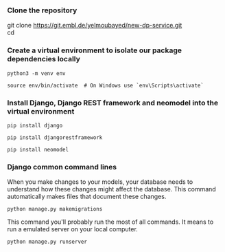 ### Clone the repository
git clone https://git.embl.de/yelmoubayed/new-dp-service.git    
cd <repository>

### Create a virtual environment to isolate our package dependencies locally
~~~
python3 -m venv env 
~~~

~~~
source env/bin/activate  # On Windows use `env\Scripts\activate`    
~~~

### Install Django, Django REST framework and neomodel into the virtual environment
~~~
pip install django
~~~

~~~
pip install djangorestframework
~~~

~~~
pip install neomodel
~~~

### Django common command lines

When you make changes to your models, your database needs to understand how these changes might affect the database. This command automatically makes files that document these changes.
~~~
python manage.py makemigrations
~~~

This command you'll probably run the most of all commands. It means to run a emulated server on your local computer.
~~~
python manage.py runserver
~~~
